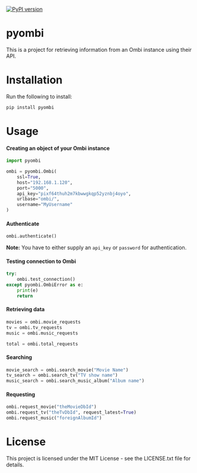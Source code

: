 [![PyPI version](https://badge.fury.io/py/pyombi.svg)](https://badge.fury.io/py/pyombi)

# pyombi

This is a project for retrieving information from an Ombi instance using their API.


# Installation

Run the following to install:
```python
pip install pyombi
```


# Usage


#### Creating an object of your Ombi instance

```python
import pyombi

ombi = pyombi.Ombi(
    ssl=True,
    host="192.168.1.120",
    port="5000",
    api_key="pixf64thuh2m7kbwwgkqp52yznbj4oyo",
    urlbase="ombi/",
    username="MyUsername"
)
```

#### Authenticate

```python
ombi.authenticate()
```
**Note:** You have to either supply an `api_key` or `password` for authentication.

#### Testing connection to Ombi

```python
try:
    ombi.test_connection()
except pyombi.OmbiError as e:
    print(e)
    return
```

#### Retrieving data
```python
movies = ombi.movie_requests
tv = ombi.tv_requests
music = ombi.music_requests

total = ombi.total_requests
```

#### Searching

```python
movie_search = ombi.search_movie("Movie Name")  
tv_search = ombi.search_tv("TV show name")
music_search = ombi.search_music_album("Album name")
```

#### Requesting
```python
ombi.request_movie("theMovieDbId")
ombi.request_tv("theTvDbId", request_latest=True)
ombi.request_music("foreignAlbumId")
```

# License

This project is licensed under the MIT License - see the LICENSE.txt file for details.
